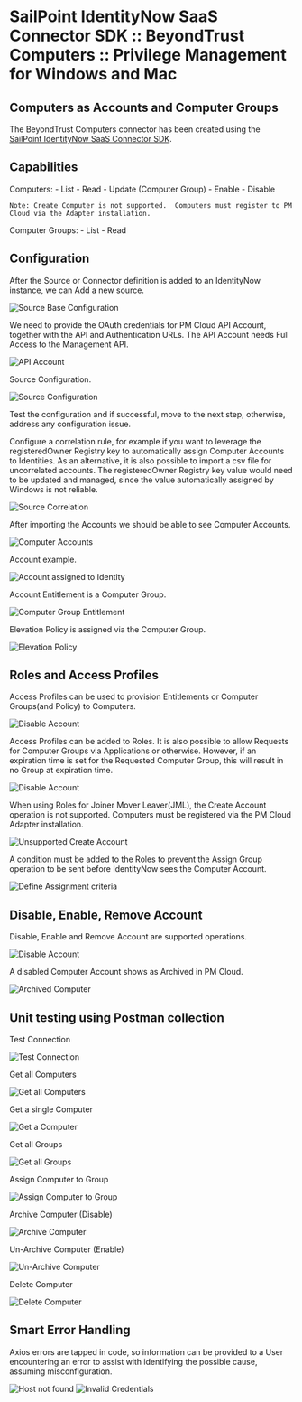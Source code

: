 <!DOCTYPE html>
<html>
<body>

<h1>SailPoint IdentityNow SaaS Connector SDK :: BeyondTrust Computers :: Privilege Management for Windows and Mac</h1>

<h2>Computers as Accounts and Computer Groups</h2>
  
  The BeyondTrust Computers connector has been created using the <a href="https://developer.sailpoint.com/idn/docs/saas-connectivity/">SailPoint IdentityNow SaaS Connector SDK</a>.

<h2>Capabilities</h2>

  Computers:
    -  List
    -  Read
    -  Update (Computer Group)
    -  Enable
    -  Disable

    Note: Create Computer is not supported.  Computers must register to PM Cloud via the Adapter installation.

  Computer Groups:
    -  List
    -  Read
    
  <h2>Configuration</h2>

  After the Source or Connector definition is added to an IdentityNow instance, we can Add a new source.
 
   <img src="assets/images/Source-BaseConfiguration.png" alt="Source Base Configuration">

  We need to provide the OAuth credentials for PM Cloud API Account, together with the API and Authentication URLs. The API Account needs Full Access to the Management API.
 
   <img src="assets/images/API-Account.png" alt="API Account">

  Source Configuration.
 
   <img src="assets/images/Source-Configuration.png" alt="Source Configuration">

  Test the configuration and if successful, move to the next step, otherwise, address any configuration issue.
 
  Configure a correlation rule, for example if you want to leverage the registeredOwner Registry key to automatically assign Computer Accounts to Identities.
  As an alternative, it is also possible to import a csv file for uncorrelated accounts.
  The registeredOwner Registry key value would need to be updated and managed, since the value automatically assigned by Windows is not reliable.
 
   <img src="assets/images/Source-Correlation.png" alt="Source Correlation">

  After importing the Accounts we should be able to see Computer Accounts.
 
   <img src="assets/images/Source-Accounts.png" alt="Computer Accounts">

  Account example.
 
   <img src="assets/images/Account.png" alt="Account assigned to Identity">

  Account Entitlement is a Computer Group.
 
   <img src="assets/images/Account-Entitlement.png" alt="Computer Group Entitlement">

  Elevation Policy is assigned via the Computer Group.
 
   <img src="assets/images/Account-Entitlement-Policy.png" alt="Elevation Policy">


<h2>Roles and Access Profiles</h2>

  Access Profiles can be used to provision Entitlements or Computer Groups(and Policy) to Computers. 
   
   <img src="assets/images/AccessProfiles.png" alt="Disable Account">

  Access Profiles can be added to Roles.
  It is also possible to allow Requests for Computer Groups via Applications or otherwise.
  However, if an expiration time is set for the Requested Computer Group, this will result in no Group at expiration time.
   
   <img src="assets/images/Roles.png" alt="Disable Account">

  When using Roles for Joiner Mover Leaver(JML), the Create Account operation is not supported.
  Computers must be registered via the PM Cloud Adapter installation.
   
   <img src="assets/images/Unsupported-CreateAccount.png" alt="Unsupported Create Account">

  A condition must be added to the Roles to prevent the Assign Group operation to be sent before IdentityNow sees the Computer Account.
   
   <img src="assets/images/Role-DefineAssignment.png" alt="Define Assignment criteria">



<h2>Disable, Enable, Remove Account</h2>

  Disable, Enable and Remove Account are supported operations. 
   
   <img src="assets/images/DisableAccount.png" alt="Disable Account">

  A disabled Computer Account shows as Archived in PM Cloud. 
   
   <img src="assets/images/Archived.png" alt="Archived Computer">


  
<h2>Unit testing using Postman collection</h2>

  Test Connection
   
   <img src="assets/images/TestConnection.png" alt="Test Connection">

  
  Get all Computers

   <img src="assets/images/AccountList.png" alt="Get all Computers">

  
  Get a single Computer

   <img src="assets/images/AccountRead.png" alt="Get a Computer">

  
  Get all Groups
  
   <img src="assets/images/EntitlementList.png" alt="Get all Groups">

  
  Assign Computer to Group
  
   <img src="assets/images/AccountUpdate.png" alt="Assign Computer to Group">

  Archive Computer (Disable)
  
   <img src="assets/images/AccountDisable.png" alt="Archive Computer">

  Un-Archive Computer (Enable)
  
   <img src="assets/images/AccountEnable.png" alt="Un-Archive Computer">

  Delete Computer
  
   <img src="assets/images/DeleteAccount.png" alt="Delete Computer">


  <h2>Smart Error Handling</h2>

  Axios errors are tapped in code, so information can be provided to a User encountering an error to assist with identifying the possible cause, assuming misconfiguration.

  <img src="assets/images/SmartError-badHost.png" alt="Host not found">
  
  <img src="assets/images/SmartError-badCreds.png" alt="Invalid Credentials">
  

